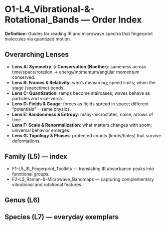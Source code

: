 # O1-L4_Vibrational-&-Rotational_Bands — Order Index
**Definition:** Guides for reading IR and microwave spectra that fingerprint molecules via quantized motion.
## Overarching Lenses

- **Lens A: Symmetry -> Conservation (Noether)**: sameness across time/space/rotation → energy/momentum/angular momentum conserved.
- **Lens B: Frames & Relativity**: who’s measuring; speed limits; when the stage (spacetime) bends.
- **Lens C: Quantization**: ramps become staircases; waves behave as particles and vice-versa.
- **Lens D: Fields & Gauge**: forces as fields spread in space; different “potentials” = same physics.
- **Lens E: Randomness & Entropy**: many-microstates, noise, arrows of time.
- **Lens F: Scale & Renormalization**: what matters changes with zoom; universal behavior emerges.
- **Lens G: Topology & Phases**: protected counts (knots/holes) that survive deformations.

## Family (L5) — index
- F1-L5_IR_Fingerprint_Toolkits — translating IR absorbance peaks into functional groups.
- F2-L5_Raman-&-Microwave_Bandmaps — capturing complementary vibrational and rotational features.
## Genus (L6)
## Species (L7) — everyday exemplars
